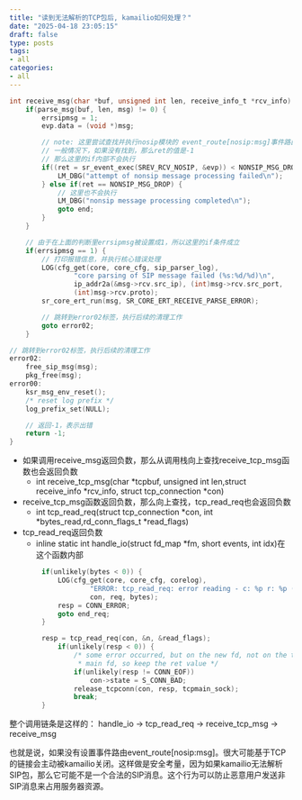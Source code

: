 ```yaml
---
title: "读到无法解析的TCP包后, kamailio如何处理？"
date: "2025-04-18 23:05:15"
draft: false
type: posts
tags:
- all
categories:
- all
---
```


```c {linenos=inline hl_lines=[5]}
int receive_msg(char *buf, unsigned int len, receive_info_t *rcv_info) {
	if(parse_msg(buf, len, msg) != 0) {
		errsipmsg = 1;
		evp.data = (void *)msg;

        // note: 这里尝试查找并执行nosip模块的 event_route[nosip:msg]事件路由
        // 一般情况下，如果没有找到，那么ret的值是-1
        // 那么这里的if内部不会执行
		if((ret = sr_event_exec(SREV_RCV_NOSIP, &evp)) < NONSIP_MSG_DROP) {
			LM_DBG("attempt of nonsip message processing failed\n");
		} else if(ret == NONSIP_MSG_DROP) {
            // 这里也不会执行
			LM_DBG("nonsip message processing completed\n");
			goto end;
		}
	}

    // 由于在上面的判断里errsipmsg被设置成1，所以这里的if条件成立
    if(errsipmsg == 1) {
        // 打印报错信息，并执行核心错误处理
		LOG(cfg_get(core, core_cfg, sip_parser_log),
				"core parsing of SIP message failed (%s:%d/%d)\n",
				ip_addr2a(&msg->rcv.src_ip), (int)msg->rcv.src_port,
				(int)msg->rcv.proto);
		sr_core_ert_run(msg, SR_CORE_ERT_RECEIVE_PARSE_ERROR);

        // 跳转到error02标签，执行后续的清理工作
		goto error02;
	}

// 跳转到error02标签，执行后续的清理工作
error02:
	free_sip_msg(msg);
	pkg_free(msg);
error00:
	ksr_msg_env_reset();
	/* reset log prefix */
	log_prefix_set(NULL);

    // 返回-1，表示出错
	return -1;
}
```

- 如果调用receive_msg返回负数，那么从调用栈向上查找receive_tcp_msg函数也会返回负数
  - int receive_tcp_msg(char *tcpbuf, unsigned int len,struct receive_info *rcv_info, struct tcp_connection *con)
- receive_tcp_msg函数返回负数，那么向上查找，tcp_read_req也会返回负数
  - int tcp_read_req(struct tcp_connection *con, int *bytes_read,rd_conn_flags_t *read_flags)
- tcp_read_req返回负数
  - inline static int handle_io(struct fd_map *fm, short events, int idx)在这个函数内部


```c
		if(unlikely(bytes < 0)) {
			LOG(cfg_get(core, core_cfg, corelog),
					"ERROR: tcp_read_req: error reading - c: %p r: %p (%d)\n",
					con, req, bytes);
			resp = CONN_ERROR;
			goto end_req;
		}

        resp = tcp_read_req(con, &n, &read_flags);
			if(unlikely(resp < 0)) {
				/* some error occurred, but on the new fd, not on the tcp
				 * main fd, so keep the ret value */
				if(unlikely(resp != CONN_EOF))
					con->state = S_CONN_BAD;
				release_tcpconn(con, resp, tcpmain_sock);
				break;
        }
```

整个调用链条是这样的：
handle_io -> tcp_read_req -> receive_tcp_msg -> receive_msg


也就是说，如果没有设置事件路由event_route[nosip:msg]。很大可能基于TCP的链接会主动被kamailio关闭。这样做是安全考量，因为如果kamailio无法解析SIP包，那么它可能不是一个合法的SIP消息。这个行为可以防止恶意用户发送非SIP消息来占用服务器资源。